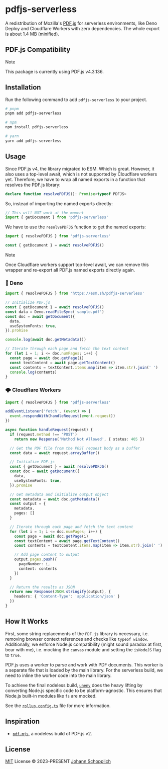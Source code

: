 # pdfjs-serverless

A redistribution of Mozilla's [PDF.js](https://github.com/mozilla/pdf.js) for serverless environments, like Deno Deploy and Cloudflare Workers with zero dependencies. The whole export is about 1.4 MB (minified).

## PDF.js Compatibility

> [!NOTE]
> This package is currently using PDF.js v4.3.136.

## Installation

Run the following command to add `pdfjs-serverless` to your project.

```bash
# pnpm
pnpm add pdfjs-serverless

# npm
npm install pdfjs-serverless

# yarn
yarn add pdfjs-serverless
```

## Usage

Since PDF.js v4, the library migrated to ESM. Which is great. However, it also uses a top-level await, which is not supported by Cloudflare workers yet. Therefore, we have to wrap all named exports in a function that resolves the PDF.js library:

```ts
declare function resolvePDFJS(): Promise<typeof PDFJS>
```

So, instead of importing the named exports directly:

```ts
// This will NOT work at the moment
import { getDocument } from 'pdfjs-serverless'
```

We have to use the `resolvePDFJS` function to get the named exports:

```ts
import { resolvePDFJS } from 'pdfjs-serverless'

const { getDocument } = await resolvePDFJS()
```

> [!NOTE]
> Once Cloudflare workers support top-level await, we can remove this wrapper and re-export all PDF.js named exports directly again.

### 🦕 Deno

```ts
import { resolvePDFJS } from 'https://esm.sh/pdfjs-serverless'

// Initialize PDF.js
const { getDocument } = await resolvePDFJS()
const data = Deno.readFileSync('sample.pdf')
const doc = await getDocument({
  data,
  useSystemFonts: true,
}).promise

console.log(await doc.getMetadata())

// Iterate through each page and fetch the text content
for (let i = 1; i <= doc.numPages; i++) {
  const page = await doc.getPage(i)
  const textContent = await page.getTextContent()
  const contents = textContent.items.map(item => item.str).join(' ')
  console.log(contents)
}
```

### 🌩 Cloudflare Workers

```ts
import { resolvePDFJS } from 'pdfjs-serverless'

addEventListener('fetch', (event) => {
  event.respondWith(handleRequest(event.request))
})

async function handleRequest(request) {
  if (request.method !== 'POST')
    return new Response('Method Not Allowed', { status: 405 })

  // Get the PDF file from the POST request body as a buffer
  const data = await request.arrayBuffer()

  // Initialize PDF.js
  const { getDocument } = await resolvePDFJS()
  const doc = await getDocument({
    data,
    useSystemFonts: true,
  }).promise

  // Get metadata and initialize output object
  const metadata = await doc.getMetadata()
  const output = {
    metadata,
    pages: []
  }

  // Iterate through each page and fetch the text content
  for (let i = 1; i <= doc.numPages; i++) {
    const page = await doc.getPage(i)
    const textContent = await page.getTextContent()
    const contents = textContent.items.map(item => item.str).join(' ')

    // Add page content to output
    output.pages.push({
      pageNumber: i,
      content: contents
    })
  }

  // Return the results as JSON
  return new Response(JSON.stringify(output), {
    headers: { 'Content-Type': 'application/json' }
  })
}
```

## How It Works

First, some string replacements of the `PDF.js` library is necessary, i.e. removing browser context references and checks like `typeof window`. Additionally, we enforce Node.js compatibility (might sound paradox at first, bear with me), i.e. mocking the `canvas` module and setting the `isNodeJS` flag to `true`.

PDF.js uses a worker to parse and work with PDF documents. This worker is a separate file that is loaded by the main library. For the serverless build, we need to inline the worker code into the main library.

To achieve the final nodeless build, [`unenv`](https://github.com/unjs/unenv) does the heavy lifting by converting Node.js specific code to be platform-agnostic. This ensures that Node.js built-in modules like `fs` are mocked.

See the [`rollup.config.ts`](./rollup.config.ts) file for more information.

## Inspiration

- [`pdf.mjs`](https://github.com/bru02/pdf.mjs), a nodeless build of PDF.js v2.

## License

[MIT](./LICENSE) License © 2023-PRESENT [Johann Schopplich](https://github.com/johannschopplich)
